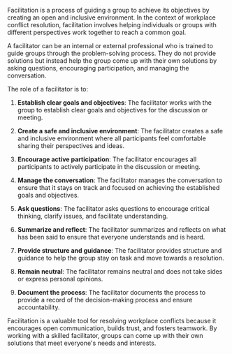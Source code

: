 

Facilitation is a process of guiding a group to achieve its objectives by creating an open and inclusive environment. In the context of workplace conflict resolution, facilitation involves helping individuals or groups with different perspectives work together to reach a common goal.

A facilitator can be an internal or external professional who is trained to guide groups through the problem-solving process. They do not provide solutions but instead help the group come up with their own solutions by asking questions, encouraging participation, and managing the conversation.

The role of a facilitator is to:

1. **Establish clear goals and objectives**: The facilitator works with the group to establish clear goals and objectives for the discussion or meeting.

2. **Create a safe and inclusive environment**: The facilitator creates a safe and inclusive environment where all participants feel comfortable sharing their perspectives and ideas.

3. **Encourage active participation**: The facilitator encourages all participants to actively participate in the discussion or meeting.

4. **Manage the conversation**: The facilitator manages the conversation to ensure that it stays on track and focused on achieving the established goals and objectives.

5. **Ask questions**: The facilitator asks questions to encourage critical thinking, clarify issues, and facilitate understanding.

6. **Summarize and reflect**: The facilitator summarizes and reflects on what has been said to ensure that everyone understands and is heard.

7. **Provide structure and guidance**: The facilitator provides structure and guidance to help the group stay on task and move towards a resolution.

8. **Remain neutral**: The facilitator remains neutral and does not take sides or express personal opinions.

9. **Document the process**: The facilitator documents the process to provide a record of the decision-making process and ensure accountability.

Facilitation is a valuable tool for resolving workplace conflicts because it encourages open communication, builds trust, and fosters teamwork. By working with a skilled facilitator, groups can come up with their own solutions that meet everyone's needs and interests.
